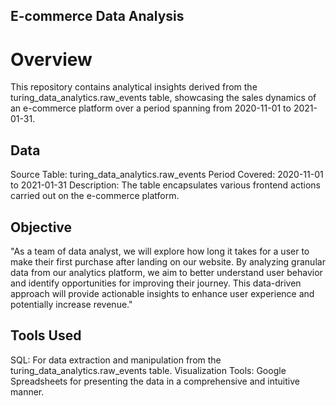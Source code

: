 ## E-commerce Data Analysis 
# Overview
This repository contains analytical insights derived from the turing_data_analytics.raw_events table, showcasing the sales dynamics of an e-commerce platform over a period spanning from 2020-11-01 to 2021-01-31.

## Data
Source Table: turing_data_analytics.raw_events
Period Covered: 2020-11-01 to 2021-01-31
Description: The table encapsulates various frontend actions carried out on the e-commerce platform. 


## Objective
"As a team of data analyst, we will explore how long it takes for a user to make their first purchase after landing on our website. By analyzing granular data from our analytics platform, we aim to better understand user behavior and identify opportunities for improving their journey. This data-driven approach will provide actionable insights to enhance user experience and potentially increase revenue."

## Tools Used
SQL: For data extraction and manipulation from the turing_data_analytics.raw_events table.
Visualization Tools: Google Spreadsheets for presenting the data in a comprehensive and intuitive manner.




